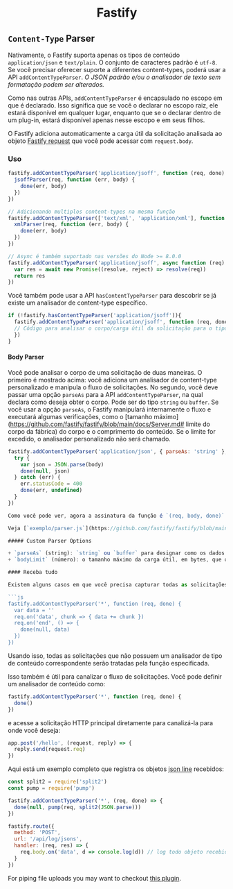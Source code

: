 <h1 align="center">Fastify</h1>

## `Content-Type` Parser
Nativamente, o Fastify suporta apenas os tipos de conteúdo `application/json` e `text/plain`. O conjunto de caracteres padrão é `utf-8`. Se você precisar oferecer suporte a diferentes content-types, poderá usar a API `addContentTypeParser`. *O JSON padrão e/ou o analisador de texto sem formatação podem ser alterados.*

Como nas outras APIs, `addContentTypeParser` é encapsulado no escopo em que é declarado. Isso significa que se você o declarar no escopo raiz, ele estará disponível em qualquer lugar, enquanto que se o declarar dentro de um plug-in, estará disponível apenas nesse escopo e em seus filhos.

O Fastify adiciona automaticamente a carga útil da solicitação analisada ao objeto [Fastify request](https://github.com/fastify/fastify/blob/main/docs/Request.md) que você pode acessar com `request.body`.

### Uso
```js
fastify.addContentTypeParser('application/jsoff', function (req, done) {
  jsoffParser(req, function (err, body) {
    done(err, body)
  })
})

// Adicionando multiplos content-types na mesma função
fastify.addContentTypeParser(['text/xml', 'application/xml'], function (req, done) {
  xmlParser(req, function (err, body) {
    done(err, body)
  })
})

// Async é também suportado nas versões do Node >= 8.0.0
fastify.addContentTypeParser('application/jsoff', async function (req) {
  var res = await new Promise((resolve, reject) => resolve(req))
  return res
})
```

Você também pode usar a API `hasContentTypeParser` para descobrir se já existe um analisador de content-type específico.

```js
if (!fastify.hasContentTypeParser('application/jsoff')){
  fastify.addContentTypeParser('application/jsoff', function (req, done) {
  // Código para analisar o corpo/carga útil da solicitação para o tipo de conteúdo especificado
  })
}
```

#### Body Parser
Você pode analisar o corpo de uma solicitação de duas maneiras. O primeiro é mostrado acima: você adiciona um analisador de content-type personalizado e manipula o fluxo de solicitações. No segundo, você deve passar uma opção `parseAs` para a API `addContentTypeParser`, na qual declara como deseja obter o corpo. Pode ser do tipo `string` ou `buffer`. Se você usar a opção `parseAs`, o Fastify manipulará internamente o fluxo e executará algumas verificações, como o [tamanho máximo](https://github.com/fastify/fastify/blob/main/docs/Server.md# limite do corpo da fábrica) do corpo e o comprimento do conteúdo. Se o limite for excedido, o analisador personalizado não será chamado.

```js
fastify.addContentTypeParser('application/json', { parseAs: 'string' }, function (req, body, done) {
  try {
    var json = JSON.parse(body)
    done(null, json)
  } catch (err) {
    err.statusCode = 400
    done(err, undefined)
  }
})

Como você pode ver, agora a assinatura da função é `(req, body, done)` em vez de `(req, done)`.

Veja [`exemplo/parser.js`](https://github.com/fastify/fastify/blob/main/examples/parser.js) para um exemplo.

##### Custom Parser Options

+ `parseAs` (string): `string` ou `buffer` para designar como os dados recebidos devem ser coletados. Padrão: `buffer`.
+ `bodyLimit` (número): o tamanho máximo da carga útil, em bytes, que o analisador personalizado aceitará. O padrão é o limite global do corpo passado para a [`Função Fastify factory`](https://github.com/fastify/fastify/blob/main/docs/Server.md#bodylimit).

#### Receba tudo

Existem alguns casos em que você precisa capturar todas as solicitações, independentemente do tipo de conteúdo. Com o Fastify, você pode apenas usar o content-type `*`.

```js
fastify.addContentTypeParser('*', function (req, done) {
  var data = ''
  req.on('data', chunk => { data += chunk })
  req.on('end', () => {
    done(null, data)
  })
})
```
Usando isso, todas as solicitações que não possuem um analisador de tipo de conteúdo correspondente serão tratadas pela função especificada.

Isso também é útil para canalizar o fluxo de solicitações. Você pode definir um analisador de conteúdo como:

```js
fastify.addContentTypeParser('*', function (req, done) {
  done()
})
```

e acesse a solicitação HTTP principal diretamente para canalizá-la para onde você deseja:

```js
app.post('/hello', (request, reply) => {
  reply.send(request.req)
})
```

Aqui está um exemplo completo que registra os objetos [json line](http://jsonlines.org/) recebidos:

```js
const split2 = require('split2')
const pump = require('pump')

fastify.addContentTypeParser('*', (req, done) => {
  done(null, pump(req, split2(JSON.parse)))
})

fastify.route({
  method: 'POST',
  url: '/api/log/jsons',
  handler: (req, res) => {
    req.body.on('data', d => console.log(d)) // log todo objeto recebido
  }
})
 ```

For piping file uploads you may want to checkout [this plugin](https://github.com/fastify/fastify-multipart).

